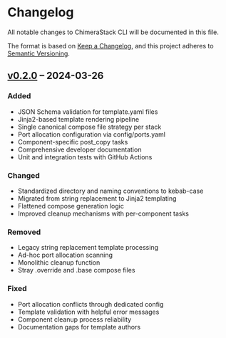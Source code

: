 # Changelog

All notable changes to ChimeraStack CLI will be documented in this file.

The format is based on [Keep a Changelog](https://keepachangelog.com/en/1.0.0/),
and this project adheres to [Semantic Versioning](https://semver.org/spec/v2.0.0.html).

## [v0.2.0] – 2024-03-26

### Added

- JSON Schema validation for template.yaml files
- Jinja2-based template rendering pipeline
- Single canonical compose file strategy per stack
- Port allocation configuration via config/ports.yaml
- Component-specific post_copy tasks
- Comprehensive developer documentation
- Unit and integration tests with GitHub Actions

### Changed

- Standardized directory and naming conventions to kebab-case
- Migrated from string replacement to Jinja2 templating
- Flattened compose generation logic
- Improved cleanup mechanisms with per-component tasks

### Removed

- Legacy string replacement template processing
- Ad-hoc port allocation scanning
- Monolithic cleanup function
- Stray .override and .base compose files

### Fixed

- Port allocation conflicts through dedicated config
- Template validation with helpful error messages
- Component cleanup process reliability
- Documentation gaps for template authors

[v0.2.0]: https://github.com/amirofcodes/ChimeraStack-CLI/releases/tag/v0.2.0
